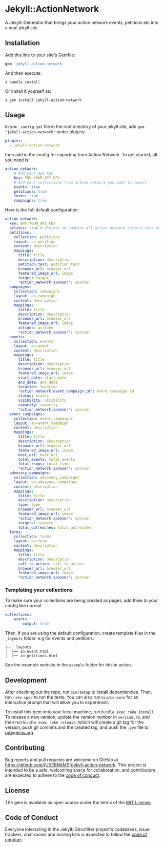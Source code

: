 # Jekyll::ActionNetwork

A Jekyll::Generator that brings your action network events, petitions etc into a neat jekyll site.

## Installation

Add this line to your site's Gemfile:

```ruby
gem 'jekyll-action-network'
```

And then execute:

    $ bundle install

Or install it yourself as:

    $ gem install jekyll-action-network

## Usage

In you `_config.yml` file in the root directory of your jekyll site, add `gem "jekyll-action-network"` under plugins: 

```yaml
plugins:
  - jekyll-action-network
```

then add in the config for importing from Action Network. To get started, all you need is:

```yaml
action_network:
    # Add your api key
    key: ENV_YOUR_API_KEY
    # And your collections from action network you want to import
    events: true
    petitions: true
    forms: true
    campaigns: true
```

Here is the full default configuration:

```yaml
action_network:
  key: ENV_YOUR_API_KEY
  actions: true # whether to combine all action network actions into one collection
  petitions:
    collection: petitions
    layout: an-petition 
    content: description
    mappings:
      title: title
      description: description
      petition_text: petition_text
      browser_url: browser_url
      featured_image_url: image
      target: target
      "action_network:sponsor": sponsor
  campaigns:
    collection: campaigns
    layout: an-campaign
    content: description
    mappings:
      title: title
      description: description
      browser_url: browser_url
      featured_image_url: image
      actions: actions
      "action_network:sponsor": sponsor
  events:
    collection: events
    layout: an-event
    content: description
    mappings:
      title: title
      description: description
      browser_url: browser_url
      featured_image_url: image
      start_date: start_date
      end_date: end_date
      location: location
      "action_network:event_campaign_id": event_campaign_id
      status: status
      visibility: visibility
      capacity: capacity
      "action_network:sponsor": sponsor
  event_campaigns:
    collection: event_campaigns
    layout: an-event_campaign
    content: description
    mappings:
      title: title
      description: description
      browser_url: browser_url
      featured_image_url: image
      host_url: host_url
      total_events: total_events
      total_rsvps: total_rsvps
      "action_network:sponsor": sponsor
  advocacy_campaigns:
    collection: advovacy_campaigns
    layout: an-advovacy_campaigns
    content: description
    mappings:
      title: title
      description: description
      type: type
      browser_url: browser_url
      featured_image_url: image
      "action_network:sponsor": sponsor
      targets: targets
      total_outreaches: total_outreaches
  forms:
    collection: forms
    layout: an-form
    content: description
    mappings:
      title: title
      description: description
      call_to_action: call_to_action
      browser_url: browser_url
      featured_image_url: image
      "action_network:sponsor": sponsor
```

### Templating your collections

To make sure your collections are being created as pages, add thise to your config like normal

```yaml
collections:
    events:
        output: true
```

Then, if you are using the default configuration, create template files in the `_layouts` folder. e.g for events and petitions:

```
├── _layouts
|  ├── an-event.html
|  ├── an-petitions.html
```

See the example website in the `example` folder for this in action.


## Development

After checking out the repo, run `bin/setup` to install dependencies. Then, run `rake spec` to run the tests. You can also run `bin/console` for an interactive prompt that will allow you to experiment.

To install this gem onto your local machine, run `bundle exec rake install`. To release a new version, update the version number in `version.rb`, and then run `bundle exec rake release`, which will create a git tag for the version, push git commits and the created tag, and push the `.gem` file to [rubygems.org](https://rubygems.org).

## Contributing

Bug reports and pull requests are welcome on GitHub at https://github.com/[USERNAME]/jekyll-action-network. This project is intended to be a safe, welcoming space for collaboration, and contributors are expected to adhere to the [code of conduct](https://github.com/[USERNAME]/jekyll-gdocfilter/blob/master/CODE_OF_CONDUCT.md).

## License

The gem is available as open source under the terms of the [MIT License](https://opensource.org/licenses/MIT).

## Code of Conduct

Everyone interacting in the Jekyll::Gdocfilter project's codebases, issue trackers, chat rooms and mailing lists is expected to follow the [code of conduct](https://github.com/[USERNAME]/jekyll-gdocfilter/blob/master/CODE_OF_CONDUCT.md).
